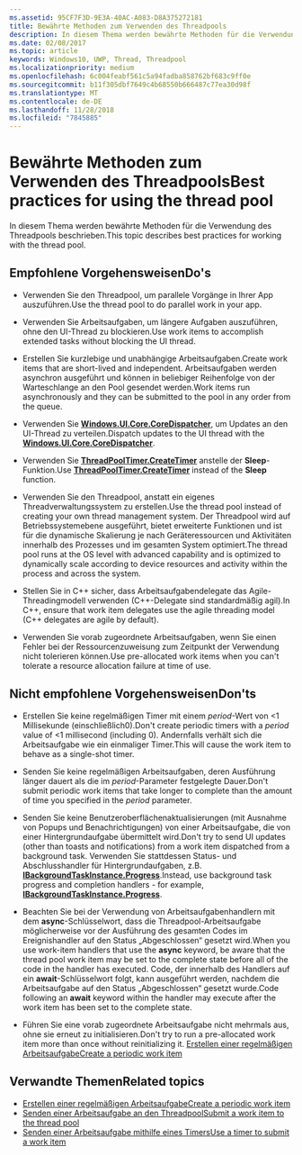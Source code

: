 ```yaml
---
ms.assetid: 95CF7F3D-9E3A-40AC-A083-D8A375272181
title: Bewährte Methoden zum Verwenden des Threadpools
description: In diesem Thema werden bewährte Methoden für die Verwendung des Threadpools beschrieben.
ms.date: 02/08/2017
ms.topic: article
keywords: Windows10, UWP, Thread, Threadpool
ms.localizationpriority: medium
ms.openlocfilehash: 6c004feabf561c5a94fadba858762bf683c9ff0e
ms.sourcegitcommit: b11f305dbf7649c4b68550b666487c77ea30d98f
ms.translationtype: MT
ms.contentlocale: de-DE
ms.lasthandoff: 11/28/2018
ms.locfileid: "7845885"
---
```

# <a name="best-practices-for-using-the-thread-pool"></a><span data-ttu-id="79c33-104">Bewährte Methoden zum Verwenden des Threadpools</span><span class="sxs-lookup"><span data-stu-id="79c33-104">Best practices for using the thread pool</span></span>

<span data-ttu-id="79c33-105">In diesem Thema werden bewährte Methoden für die Verwendung des Threadpools beschrieben.</span><span class="sxs-lookup"><span data-stu-id="79c33-105">This topic describes best practices for working with the thread pool.</span></span>

## <a name="dos"></a><span data-ttu-id="79c33-106">Empfohlene Vorgehensweisen</span><span class="sxs-lookup"><span data-stu-id="79c33-106">Do's</span></span>


-   <span data-ttu-id="79c33-107">Verwenden Sie den Threadpool, um parallele Vorgänge in Ihrer App auszuführen.</span><span class="sxs-lookup"><span data-stu-id="79c33-107">Use the thread pool to do parallel work in your app.</span></span>

-   <span data-ttu-id="79c33-108">Verwenden Sie Arbeitsaufgaben, um längere Aufgaben auszuführen, ohne den UI-Thread zu blockieren.</span><span class="sxs-lookup"><span data-stu-id="79c33-108">Use work items to accomplish extended tasks without blocking the UI thread.</span></span>

-   <span data-ttu-id="79c33-109">Erstellen Sie kurzlebige und unabhängige Arbeitsaufgaben.</span><span class="sxs-lookup"><span data-stu-id="79c33-109">Create work items that are short-lived and independent.</span></span> <span data-ttu-id="79c33-110">Arbeitsaufgaben werden asynchron ausgeführt und können in beliebiger Reihenfolge von der Warteschlange an den Pool gesendet werden.</span><span class="sxs-lookup"><span data-stu-id="79c33-110">Work items run asynchronously and they can be submitted to the pool in any order from the queue.</span></span>

-   <span data-ttu-id="79c33-111">Verwenden Sie [**Windows.UI.Core.CoreDispatcher**](https://msdn.microsoft.com/library/windows/apps/BR208211), um Updates an den UI-Thread zu verteilen.</span><span class="sxs-lookup"><span data-stu-id="79c33-111">Dispatch updates to the UI thread with the [**Windows.UI.Core.CoreDispatcher**](https://msdn.microsoft.com/library/windows/apps/BR208211).</span></span>

-   <span data-ttu-id="79c33-112">Verwenden Sie [**ThreadPoolTimer.CreateTimer**](https://msdn.microsoft.com/library/windows/apps/Hh967921) anstelle der **Sleep**-Funktion.</span><span class="sxs-lookup"><span data-stu-id="79c33-112">Use [**ThreadPoolTimer.CreateTimer**](https://msdn.microsoft.com/library/windows/apps/Hh967921) instead of the **Sleep** function.</span></span>

-   <span data-ttu-id="79c33-113">Verwenden Sie den Threadpool, anstatt ein eigenes Threadverwaltungssystem zu erstellen.</span><span class="sxs-lookup"><span data-stu-id="79c33-113">Use the thread pool instead of creating your own thread management system.</span></span> <span data-ttu-id="79c33-114">Der Threadpool wird auf Betriebssystemebene ausgeführt, bietet erweiterte Funktionen und ist für die dynamische Skalierung je nach Geräteressourcen und Aktivitäten innerhalb des Prozesses und im gesamten System optimiert.</span><span class="sxs-lookup"><span data-stu-id="79c33-114">The thread pool runs at the OS level with advanced capability and is optimized to dynamically scale according to device resources and activity within the process and across the system.</span></span>

-   <span data-ttu-id="79c33-115">Stellen Sie in C++ sicher, dass Arbeitsaufgabendelegate das Agile-Threadingmodell verwenden (C++-Delegate sind standardmäßig agil).</span><span class="sxs-lookup"><span data-stu-id="79c33-115">In C++, ensure that work item delegates use the agile threading model (C++ delegates are agile by default).</span></span>

-   <span data-ttu-id="79c33-116">Verwenden Sie vorab zugeordnete Arbeitsaufgaben, wenn Sie einen Fehler bei der Ressourcenzuweisung zum Zeitpunkt der Verwendung nicht tolerieren können.</span><span class="sxs-lookup"><span data-stu-id="79c33-116">Use pre-allocated work items when you can't tolerate a resource allocation failure at time of use.</span></span>

## <a name="donts"></a><span data-ttu-id="79c33-117">Nicht empfohlene Vorgehensweisen</span><span class="sxs-lookup"><span data-stu-id="79c33-117">Don'ts</span></span>


-   <span data-ttu-id="79c33-118">Erstellen Sie keine regelmäßigen Timer mit einem *period*-Wert von &lt;1 Millisekunde (einschließlich0).</span><span class="sxs-lookup"><span data-stu-id="79c33-118">Don't create periodic timers with a *period* value of &lt;1 millisecond (including 0).</span></span> <span data-ttu-id="79c33-119">Andernfalls verhält sich die Arbeitsaufgabe wie ein einmaliger Timer.</span><span class="sxs-lookup"><span data-stu-id="79c33-119">This will cause the work item to behave as a single-shot timer.</span></span>

-   <span data-ttu-id="79c33-120">Senden Sie keine regelmäßigen Arbeitsaufgaben, deren Ausführung länger dauert als die im *period*-Parameter festgelegte Dauer.</span><span class="sxs-lookup"><span data-stu-id="79c33-120">Don't submit periodic work items that take longer to complete than the amount of time you specified in the *period* parameter.</span></span>

-   <span data-ttu-id="79c33-121">Senden Sie keine Benutzeroberflächenaktualisierungen (mit Ausnahme von Popups und Benachrichtigungen) von einer Arbeitsaufgabe, die von einer Hintergrundaufgabe übermittelt wird.</span><span class="sxs-lookup"><span data-stu-id="79c33-121">Don't try to send UI updates (other than toasts and notifications) from a work item dispatched from a background task.</span></span> <span data-ttu-id="79c33-122">Verwenden Sie stattdessen Status- und Abschlusshandler für Hintergrundaufgaben, z.B. [**IBackgroundTaskInstance.Progress**](https://msdn.microsoft.com/library/windows/apps/BR224800).</span><span class="sxs-lookup"><span data-stu-id="79c33-122">Instead, use background task progress and completion handlers - for example, [**IBackgroundTaskInstance.Progress**](https://msdn.microsoft.com/library/windows/apps/BR224800).</span></span>

-   <span data-ttu-id="79c33-123">Beachten Sie bei der Verwendung von Arbeitsaufgabenhandlern mit dem **async**-Schlüsselwort, dass die Threadpool-Arbeitsaufgabe möglicherweise vor der Ausführung des gesamten Codes im Ereignishandler auf den Status „Abgeschlossen“ gesetzt wird.</span><span class="sxs-lookup"><span data-stu-id="79c33-123">When you use work-item handlers that use the **async** keyword, be aware that the thread pool work item may be set to the complete state before all of the code in the handler has executed.</span></span> <span data-ttu-id="79c33-124">Code, der innerhalb des Handlers auf ein **await**-Schlüsselwort folgt, kann ausgeführt werden, nachdem die Arbeitsaufgabe auf den Status „Abgeschlossen“ gesetzt wurde.</span><span class="sxs-lookup"><span data-stu-id="79c33-124">Code following an **await** keyword within the handler may execute after the work item has been set to the complete state.</span></span>

-   <span data-ttu-id="79c33-125">Führen Sie eine vorab zugeordnete Arbeitsaufgabe nicht mehrmals aus, ohne sie erneut zu initialisieren.</span><span class="sxs-lookup"><span data-stu-id="79c33-125">Don't try to run a pre-allocated work item more than once without reinitializing it.</span></span> [<span data-ttu-id="79c33-126">Erstellen einer regelmäßigen Arbeitsaufgabe</span><span class="sxs-lookup"><span data-stu-id="79c33-126">Create a periodic work item</span></span>](create-a-periodic-work-item.md)

## <a name="related-topics"></a><span data-ttu-id="79c33-127">Verwandte Themen</span><span class="sxs-lookup"><span data-stu-id="79c33-127">Related topics</span></span>


* [<span data-ttu-id="79c33-128">Erstellen einer regelmäßigen Arbeitsaufgabe</span><span class="sxs-lookup"><span data-stu-id="79c33-128">Create a periodic work item</span></span>](create-a-periodic-work-item.md)
* [<span data-ttu-id="79c33-129">Senden einer Arbeitsaufgabe an den Threadpool</span><span class="sxs-lookup"><span data-stu-id="79c33-129">Submit a work item to the thread pool</span></span>](submit-a-work-item-to-the-thread-pool.md)
* [<span data-ttu-id="79c33-130">Senden einer Arbeitsaufgabe mithilfe eines Timers</span><span class="sxs-lookup"><span data-stu-id="79c33-130">Use a timer to submit a work item</span></span>](use-a-timer-to-submit-a-work-item.md)
